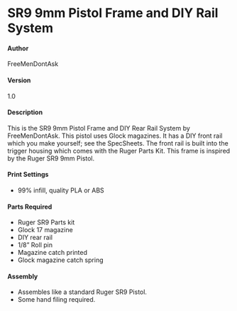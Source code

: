 # SR9 9mm Pistol Frame and DIY Rail System

#### Author
FreeMenDontAsk

#### Version
1.0

#### Description

This is the SR9 9mm Pistol Frame and DIY Rear Rail System by FreeMenDontAsk. This pistol uses Glock magazines. It has a DIY front rail which you make yourself; see the SpecSheets. The front rail is built into the trigger housing which comes with the Ruger Parts Kit. This frame is inspired by the Ruger SR9 9mm Pistol.

#### Print Settings
* 99% infill, quality PLA or ABS

#### Parts Required
* Ruger SR9 Parts kit
* Glock 17 magazine
* DIY rear rail
* 1/8” Roll pin
* Magazine catch printed
* Glock magazine catch spring

#### Assembly
* Assembles like a standard Ruger SR9 Pistol.
* Some hand filing required.
